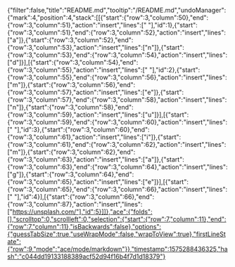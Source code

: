 {"filter":false,"title":"README.md","tooltip":"/README.md","undoManager":{"mark":4,"position":4,"stack":[[{"start":{"row":3,"column":50},"end":{"row":3,"column":51},"action":"insert","lines":[" "],"id":1},{"start":{"row":3,"column":51},"end":{"row":3,"column":52},"action":"insert","lines":["a"]},{"start":{"row":3,"column":52},"end":{"row":3,"column":53},"action":"insert","lines":["n"]},{"start":{"row":3,"column":53},"end":{"row":3,"column":54},"action":"insert","lines":["d"]}],[{"start":{"row":3,"column":54},"end":{"row":3,"column":55},"action":"insert","lines":[" "],"id":2},{"start":{"row":3,"column":55},"end":{"row":3,"column":56},"action":"insert","lines":["m"]},{"start":{"row":3,"column":56},"end":{"row":3,"column":57},"action":"insert","lines":["e"]},{"start":{"row":3,"column":57},"end":{"row":3,"column":58},"action":"insert","lines":["n"]},{"start":{"row":3,"column":58},"end":{"row":3,"column":59},"action":"insert","lines":["u"]}],[{"start":{"row":3,"column":59},"end":{"row":3,"column":60},"action":"insert","lines":[" "],"id":3},{"start":{"row":3,"column":60},"end":{"row":3,"column":61},"action":"insert","lines":["i"]},{"start":{"row":3,"column":61},"end":{"row":3,"column":62},"action":"insert","lines":["m"]},{"start":{"row":3,"column":62},"end":{"row":3,"column":63},"action":"insert","lines":["a"]},{"start":{"row":3,"column":63},"end":{"row":3,"column":64},"action":"insert","lines":["g"]},{"start":{"row":3,"column":64},"end":{"row":3,"column":65},"action":"insert","lines":["e"]}],[{"start":{"row":3,"column":65},"end":{"row":3,"column":66},"action":"insert","lines":[" "],"id":4}],[{"start":{"row":3,"column":66},"end":{"row":3,"column":87},"action":"insert","lines":["https://unsplash.com/"],"id":5}]]},"ace":{"folds":[],"scrolltop":0,"scrollleft":0,"selection":{"start":{"row":7,"column":11},"end":{"row":7,"column":11},"isBackwards":false},"options":{"guessTabSize":true,"useWrapMode":false,"wrapToView":true},"firstLineState":{"row":9,"mode":"ace/mode/markdown"}},"timestamp":1575288436325,"hash":"c044dd19133188389acf52d94f16b4f7d1d18379"}